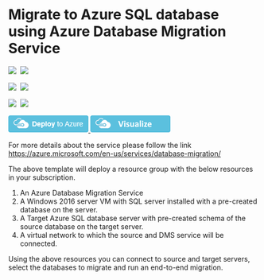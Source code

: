 # Migrate to Azure SQL database using Azure Database Migration Service

<IMG SRC="https://azbotstorage.blob.core.windows.net/badges/101-azure-database-migration-service/PublicLastTestDate.svg" />&nbsp;
<IMG SRC="https://azbotstorage.blob.core.windows.net/badges/101-azure-database-migration-service/PublicDeployment.svg" />&nbsp;

<IMG SRC="https://azbotstorage.blob.core.windows.net/badges/101-azure-database-migration-service/FairfaxLastTestDate.svg" />&nbsp;
<IMG SRC="https://azbotstorage.blob.core.windows.net/badges/101-azure-database-migration-service/FairfaxDeployment.svg" />&nbsp;

<IMG SRC="https://azbotstorage.blob.core.windows.net/badges/101-azure-database-migration-service/BestPracticeResult.svg" />&nbsp;
<IMG SRC="https://azbotstorage.blob.core.windows.net/badges/101-azure-database-migration-service/CredScanResult.svg" />&nbsp;

<a href="https://portal.azure.com/#create/Microsoft.Template/uri/https%3A%2F%2Fraw.githubusercontent.com%2FAzure%2Fazure-quickstart-templates%2Fmaster%2F101-azure-database-migration-service%2Fazuredeploy.json" target="_blank">
<img src="https://raw.githubusercontent.com/Azure/azure-quickstart-templates/master/1-CONTRIBUTION-GUIDE/images/deploytoazure.png"/>
</a>
<a href="http://armviz.io/#/?load=https%3A%2F%2Fraw.githubusercontent.com%2FAzure%2Fazure-quickstart-templates%2Fmaster%2F101-azure-database-migration-service%2Fazuredeploy.json" target="_blank">
<img src="https://raw.githubusercontent.com/Azure/azure-quickstart-templates/master/1-CONTRIBUTION-GUIDE/images/visualizebutton.png"/>
</a>

For more details about the service please follow the link https://azure.microsoft.com/en-us/services/database-migration/

The above template will deploy a resource group with the below resources in your subscription.
1) An Azure Database Migration Service
2) A Windows 2016 server VM with SQL server installed with a pre-created database on the server.
3) A Target Azure SQL database server with pre-created schema of the source database on the target server.
4) A virtual network to which the source and DMS service will be connected.

Using the above resources you can connect to source and target servers, select the databases to migrate and run an end-to-end migration.
